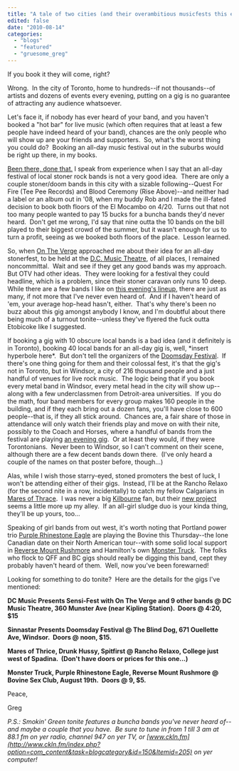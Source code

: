 ```yaml
---
title: "A tale of two cities (and their overambitious musicfests this evening)"
edited: false
date: "2010-08-14"
categories:
  - "blogs"
  - "featured"
  - "gruesome_greg"
---
```


If you book it they will come, right?

Wrong.  In the city of Toronto, home to hundreds--if not thousands--of artists and dozens of events every evening, putting on a gig is no guarantee of attracting any audience whatsoever.

Let's face it, if nobody has ever heard of your band, and you haven't booked a "hot bar" for live music (which often requires that at least a few people have indeed heard of your band), chances are the only people who will show up are your friends and supporters.  So, what's the worst thing you could do?  Booking an all-day music festival out in the suburbs would be right up there, in my books.

[Been there, done that.](http://toohightogetitright.darkbb.com/416-shows-f8/sunday-stoner-rock-spectacular-4-20-el-mocambo-t4.htm) I speak from experience when I say that an all-day festival of local stoner rock bands is not a very good idea.  There are only a couple stoner/doom bands in this city with a sizable following--Quest For Fire (Tee Pee Records) and Blood Ceremony (Rise Above)--and neither had a label or an album out in '08, when my buddy Rob and I made the ill-fated decision to book both floors of the El Mocambo on 4/20.  Turns out that not too many people wanted to pay 15 bucks for a buncha bands they'd never heard.  Don't get me wrong, I'd say that nine outta the 10 bands on the bill played to their biggest crowd of the summer, but it wasn't enough for us to turn a profit, seeing as we booked both floors of the place.  Lesson learned.

So, when [On The Verge](http://www.myspace.com/onthevergeca) approached me about their idea for an all-day stonerfest, to be held at the [D.C. Music Theatre](http://www.dcmusic.ca/?page_id=83), of all places, I remained noncommittal.  Wait and see if they get any good bands was my approach.  But OTV had other ideas.  They were looking for a festival they could headline, which is a problem, since their stoner caravan only runs 10 deep.  While there are a few bands I like on [this evening's lineup](http://toohightogetitright.com/stonerfest.jpg), there are just as many, if not more that I've never even heard of.  And if I haven't heard of 'em, your average hop-head hasn't, either.  That's why there's been no buzz about this gig amongst anybody I know, and I'm doubtful about there being much of a turnout tonite--unless they've flyered the fuck outta Etobicoke like I suggested.

If booking a gig with 10 obscure local bands is a bad idea (and it definitely is in Toronto), booking 40 local bands for an all-day gig is, well, \*insert hyperbole here\*.  But don't tell the organizers of the [Doomsday Festival](http://www.ticketscene.ca/uploads/event2541.jpg).  If there's one thing going for them and their colossal fest, it's that the gig's not in Toronto, but in Windsor, a city of 216 thousand people and a just handful of venues for live rock music.  The logic being that if you book every metal band in Windsor, every metal head in the city will show up--along with a few underclassmen from Detroit-area universities.  If you do the math, four band members for every group makes 160 people in the building, and if they each bring out a dozen fans, you'll have close to 600 people--that is, if they all stick around.  Chances are, a fair share of those in attendance will only watch their friends play and move on with their nite, possibly to the Coach and Horses, where a handful of bands from the festival are playing [an evening gig](http://c3.ac-images.myspacecdn.com/images02/129/l_8b1d58ee8ce04862b7a60579b7f504ea.jpg).  Or at least they would, if they were Torontonians.  Never been to Windsor, so I can't comment on their scene, although there are a few decent bands down there.  (I've only heard a couple of the names on that poster before, though...)

Alas, while I wish those starry-eyed, stoned promoters the best of luck, I won't be attending either of their gigs.  Instead, I'll be at the Rancho Relaxo (for the second nite in a row, incidentally) to catch my fellow Calgarians in [Mares of Thrace](http://www.hellbound.ca/2010/08/introducing-mares-of-thrace/).  I was never a big [Kilbourne](http://www.myspace.com/kilbourne) fan, but their [new project](http://www.myspace.com/maresofthrace) seems a little more up my alley.  If an all-girl sludge duo is your kinda thing, they'll be up yours, too...

Speaking of girl bands from out west, it's worth noting that Portland power trio [Purple Rhinestone Eagle](http://www.myspace.com/purplerhinestoneeagle) are playing the Bovine this Thursday--the lone Canadian date on their North American tour--with some solid local support in [Reverse Mount Rushmore](http://www.myspace.com/reversemountrushmore) and Hamilton's own [Monster Truck](http://www.ilovemonstertruck.com/).  The folks who flock to QFF and BC gigs should really be digging this band, cept they probably haven't heard of them.  Well, now you've been forewarned!

Looking for something to do tonite?  Here are the details for the gigs I've mentioned:

**DC Music Presents Sensi-Fest with On The Verge and 9 other bands @ DC Music Theatre, 360 Munster Ave (near Kipling Station).  Doors @ 4:20, $15**

**Sinnastar Presents Doomsday Festival @ The Blind Dog, 671 Ouellette Ave, Windsor.  Doors @ noon, $15.**

**Mares of Thrice, Drunk Hussy, Spitfirst @ Rancho Relaxo, College just west of Spadina.  (Don't have doors or prices for this one...)**

**Monster Truck, Purple Rhinestone Eagle, Reverse Mount Rushmore @ Bovine Sex Club, August 19th.  Doors @ 9, $5.**

Peace,

Greg

_P.S.: Smokin' Green tonite features a buncha bands you've never heard of--and maybe a couple that you have.  Be sure to tune in from 1 till 3 am at 88.1 fm on yer radio, channel 947 on yer TV, or [www.ckln.fm](http://www.ckln.fm/index.php?option=com_content&task=blogcategory&id=150&Itemid=205) on yer computer!_
